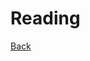 <div class="page-header">
  <h1>Reading</h1>
  <a href="/programming/" class="home-button">Back</a>
</div>